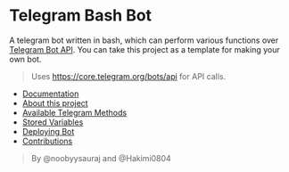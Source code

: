 # Telegram Bash Bot
A telegram bot written in bash, which can perform various functions over [Telegram Bot API](https://core.telegram.org/bots/api). You can take this project as a template for making your own bot.
> Uses https://core.telegram.org/bots/api for API calls.

- [Documentation](https://noobyysauraj.github.io/telegram-bash-bot)
- [About this project](https://noobyysauraj.github.io/telegram-bash-bot/about)
- [Available Telegram Methods](https://noobyysauraj.github.io/telegram-bash-bot/supported_methods)
- [Stored Variables](https://noobyysauraj.github.io/telegram-bash-bot/variables)
- [Deploying Bot](https://noobyysauraj.github.io/telegram-bash-bot/deploying)
- [Contributions](https://noobyysauraj.github.io/telegram-bash-bot/contributions)

> By @noobyysauraj and @Hakimi0804
